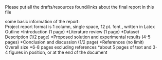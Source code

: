 Please put all the drafts/resources found/links about the final report in this file

some basic information of the report: \
Project report format is 1 column, single space, 12 pt. font , written in Latex \
Outline
*Introduction (1 page)
*Literature review (1 page)
*Dataset Description (1/2 page)
*Proposed solution and experimental results (4-5 pages)
*Conclusion and discussion (1/2 page)
*References (no limit)
Overall size
*6-8 pages excluding references 
*about 5 pages of text and 3-4 figures in position, or at the end of the document
